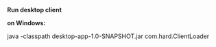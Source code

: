 **Run desktop client**

**on Windows:**

java -classpath desktop-app-1.0-SNAPSHOT.jar com.hard.ClientLoader